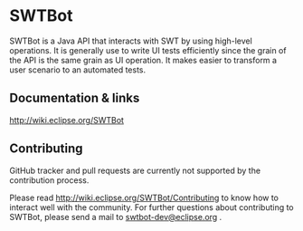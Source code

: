 SWTBot
======

SWTBot is a Java API that interacts with SWT by using high-level operations. It is generally use to write UI tests efficiently since the grain of the API is the same grain as UI operation. It makes easier to transform a user scenario to an automated tests.

Documentation & links
---------------------

http://wiki.eclipse.org/SWTBot

Contributing
------------

GitHub tracker and pull requests are currently not supported by the contribution process.

Please read http://wiki.eclipse.org/SWTBot/Contributing to know how to interact well with the community.
For further questions about contributing to SWTBot, please send a mail to swtbot-dev@eclipse.org .
